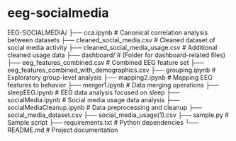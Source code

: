 # eeg-socialmedia
EEG-SOCIALMEDIA/
├── cca.ipynb                            # Canonical correlation analysis between datasets
├── cleaned_social_media.csv            # Cleaned dataset of social media activity
├── cleaned_social_media_usage.csv      # Additional cleaned usage data
├── dashboard/                          # (Folder for dashboard-related files)
├── eeg_features_combined.csv           # Combined EEG feature set
├── eeg_features_combined_with_demographics.csv
├── grouping.ipynb                      # Exploratory group-level analysis
├── mapping2.ipynb                      # Mapping EEG features to behavior
├── merger1.ipynb                       # Data merging operations
├── sleepEEG.ipynb                      # EEG data analysis focused on sleep
├── socialMedia.ipynb                   # Social media usage data analysis
├── socialMediaCleanup.ipynb           # Data preprocessing and cleanup
├── social_media_dataset.csv
├── social_media_usage(1).csv
├── sample.py                           # Sample script
├── requirements.txt                    # Python dependencies
└── README.md                           # Project documentation

